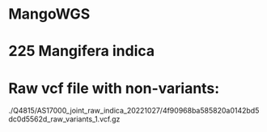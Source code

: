 # MangoWGS
# 225 Mangifera indica

# Raw vcf file with non-variants:
./Q4815/AS17000_joint_raw_indica_20221027/4f90968ba585820a0142bd5dc0d5562d_raw_variants_1.vcf.gz